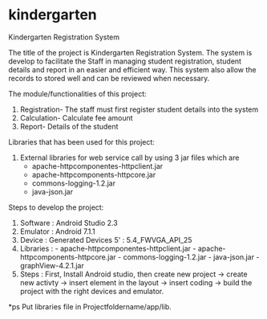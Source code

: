 # kindergarten


Kindergarten Registration System

The title of the project is Kindergarten Registration System. The system is develop to facilitate the Staff in managing student registration, student details and report in an easier and efficient way. This system also allow the records to stored well and can be reviewed when necessary. 

The module/functionalities of this project:
  1) Registration- The staff must first register student details into the system
  2) Calculation- Calculate fee amount
  3) Report- Details of the student

Libraries that has been used for this project:
  1) External libraries for web service call by using 3 jar files which are 
      - apache-httpcomponentes-httpclient.jar
      - apache-httpcomponents-httpcore.jar
      - commons-logging-1.2.jar
      - java-json.jar


Steps to develop the project:
1) Software : Android Studio 2.3
2) Emulator : Android 7.1.1
3) Device : Generated Devices 5' : 5.4_FWVGA_API_25
4) Libraries : - apache-httpcomponentes-httpclient.jar
              - apache-httpcomponents-httpcore.jar
              - commons-logging-1.2.jar
              - java-json.jar
              - graphView-4.2.1.jar
5) Steps : First, Install Android studio, then create new project  -> create new activty -> insert element in the layout -> insert coding -> build the project with the right devices and emulator.

*ps Put libraries file in Projectfoldername/app/lib.


